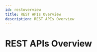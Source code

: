 ```yaml
---
id: restoverview
title: REST APIs Overview
description: REST APIs Overview
---
```


# REST APIs Overview



